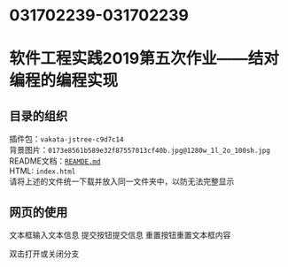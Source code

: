 # 031702239-031702239
软件工程实践2019第五次作业——结对编程的编程实现
===
目录的组织
---


插件包：`vakata-jstree-c9d7c14`<br>
背景图片：`0173e8561b589e32f87557013cf40b.jpg@1280w_1l_2o_100sh.jpg`  <br>
README文档：[`REAMDE.md`](https://github.com/983911953/031702239-031702239/blob/master/README.md)<br>
HTML: `index.html`<br>
请将上述的文件统一下载并放入同一文件夹中，以防无法完整显示<br>

网页的使用
---
文本框输入文本信息
提交按钮提交信息
重置按钮重置文本框内容

 双击打开或关闭分支

